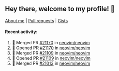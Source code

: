 ## Hey there, welcome to my profile! 👋

[About me](https://seandewar.github.io/)
 | [Pull requests](https://github.com/search?p=1&q=author%3Aseandewar+is%3Apr)
 | [Gists](https://gist.github.com/seandewar)

#### Recent activity:

<!--START_SECTION:activity-->
1. 🎉 Merged PR [#21170](https://github.com/neovim/neovim/pull/21170) in [neovim/neovim](https://github.com/neovim/neovim)
2. 💪 Opened PR [#21170](https://github.com/neovim/neovim/pull/21170) in [neovim/neovim](https://github.com/neovim/neovim)
3. 🎉 Merged PR [#21109](https://github.com/neovim/neovim/pull/21109) in [neovim/neovim](https://github.com/neovim/neovim)
4. 💪 Opened PR [#21109](https://github.com/neovim/neovim/pull/21109) in [neovim/neovim](https://github.com/neovim/neovim)
5. 🎉 Merged PR [#21013](https://github.com/neovim/neovim/pull/21013) in [neovim/neovim](https://github.com/neovim/neovim)
<!--END_SECTION:activity-->
